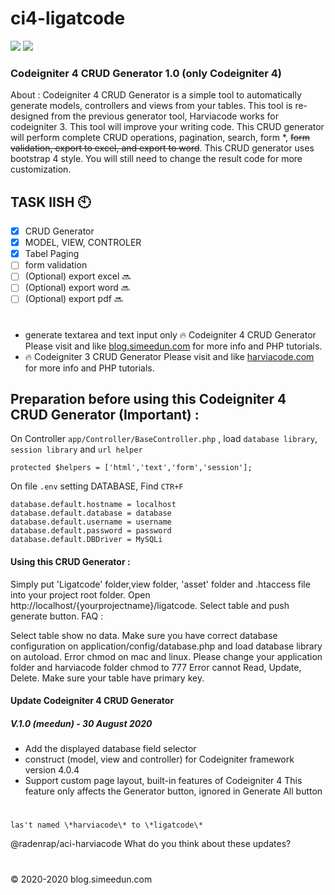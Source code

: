 # ci4-ligatcode
[![](https://badgen.net/badge/icon/Website?icon=chrome&label)](https://blog.simeedun.com)
[![](https://badgen.net/badge/license/MIT/blue)](https://github.com/irev/ci4-ligatcode/blob/master/LICENSE)
### Codeigniter 4 CRUD Generator 1.0 (only Codeigniter 4)
About :
Codeigniter 4 CRUD Generator is a simple tool to automatically generate models, controllers and views from your tables. This tool is re-designed from the previous generator tool, Harviacode works for codeigniter 3. This tool will improve your writing code. This CRUD generator will perform complete CRUD operations, pagination, search, form *, ~~form validation, export to excel, and export to word~~. This CRUD generator uses bootstrap 4 style. You will still need to change the result code for more customization.

## TASK lISH :clock10:
- [x] CRUD Generator 
- [x] MODEL, VIEW, CONTROLER 
- [x] Tabel Paging 
- [ ] form validation
- [ ] \(Optional) export excel :soon:
- [ ] \(Optional) export word :soon:
- [ ] \(Optional) export pdf :soon:

#

* generate textarea and text input only
:fire: Codeigniter 4 CRUD Generator Please visit and like [blog.simeedun.com](blog.simeedun.com) for more info and PHP tutorials.
* :fire: Codeigniter 3 CRUD Generator Please visit and like [harviacode.com](harviacode.com) for more info and PHP tutorials.

## Preparation before using this Codeigniter 4 CRUD Generator (Important) :

On Controller `app/Controller/BaseController.php` , load `database library`, `session library` and `url helper`

```
protected $helpers = ['html','text','form','session'];
```

On file `.env` setting DATABASE, Find `CTR+F`


```
database.default.hostname = localhost
database.default.database = database
database.default.username = username
database.default.password = password
database.default.DBDriver = MySQLi
```

#### Using this CRUD Generator :

Simply put 'Ligatcode' folder,view folder, 'asset' folder and .htaccess file into your project root folder.
Open http://localhost/{yourprojectname}/ligatcode.
Select table and push generate button.
FAQ :

Select table show no data. Make sure you have correct database configuration on application/config/database.php and load database library on autoload.
Error chmod on mac and linux. Please change your application folder and harviacode folder chmod to 777
Error cannot Read, Update, Delete. Make sure your table have primary key.

#### Update Codeigniter 4 CRUD Generator

##### V.1.0 (meedun) - 30 August 2020
* Add the displayed database field selector
* construct (model, view and controller) for Codeigniter framework version 4.0.4
* Support custom page layout, built-in features of Codeigniter 4 This feature only affects the Generator button, ignored in Generate All button
#

`las't named \*harviacode\* to \*ligatcode\*`

@radenrap/aci-harviacode What do you think about these updates?

#
© 2020-2020 blog.simeedun.com
